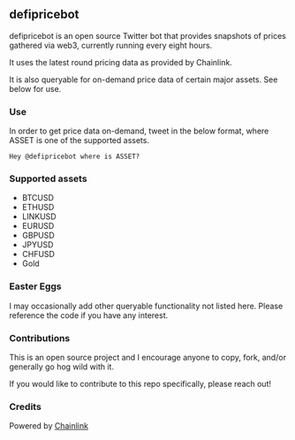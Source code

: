 ## defipricebot

defipricebot is an open source Twitter bot that provides snapshots of prices gathered via web3, currently running every eight hours.

It uses the latest round pricing data as provided by Chainlink.

It is also queryable for on-demand price data of certain major assets. See below for use.

### Use

In order to get price data on-demand, tweet in the below format, where ASSET is one of the supported assets.

`Hey @defipricebot where is ASSET?`

### Supported assets

- BTCUSD
- ETHUSD
- LINKUSD
- EURUSD
- GBPUSD
- JPYUSD
- CHFUSD
- Gold

### Easter Eggs

I may occasionally add other queryable functionality not listed here. Please reference the code if you have any interest.

### Contributions

This is an open source project and I encourage anyone to copy, fork, and/or generally go hog wild with it.

If you would like to contribute to this repo specifically, please reach out!

### Credits

Powered by [Chainlink](https://chain.link/)
